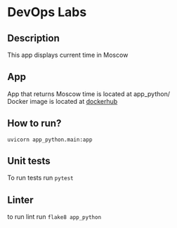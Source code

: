 # DevOps Labs

## Description

This app displays current time in Moscow

## App

App that returns Moscow time is located at app_python/
\
Docker image is located at [dockerhub](https://hub.docker.com/repository/docker/matveyplevako/lab2)

## How to run?
`uvicorn app_python.main:app`


## Unit tests

To run tests run `pytest`

## Linter

to run lint run `flake8 app_python` 
